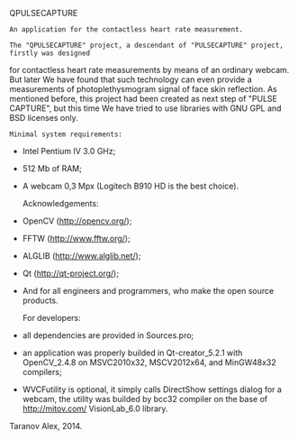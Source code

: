 QPULSECAPTURE	

	An application for the contactless heart rate measurement.

	The "QPULSECAPTURE" project, a descendant of "PULSECAPTURE" project, firstly was designed
for contactless heart rate measurements by means of an ordinary webcam. But later We have
found that such technology can even provide a measurements of photoplethysmogram signal of
face skin reflection. As mentioned before, this project had been created as next step of
"PULSE CAPTURE", but this time We have tried to use libraries with GNU GPL and BSD licenses only. 

	Minimal system requirements:
- Intel Pentium IV 3.0 GHz;
- 512 Mb of RAM;
- A webcam 0,3 Mpx (Logitech B910 HD is the best choice).

	Acknowledgements:
- OpenCV (http://opencv.org/);
- FFTW (http://www.fftw.org/);
- ALGLIB (http://www.alglib.net/);
- Qt (http://qt-project.org/);
- And for all engineers and programmers, who make the open source products.

	For developers:
- all dependencies are provided in Sources.pro;
- an application was properly builded in Qt-creator_5.2.1 with OpenCV_2.4.8 on MSVC2010x32, MSCV2012x64, and MinGW48x32 compilers;
- WVCFutility is optional, it simply calls DirectShow settings dialog for a webcam, the utility was builded by bcc32 compiler on the base of http://mitov.com/ VisionLab_6.0 library. 

Taranov Alex, 2014.


